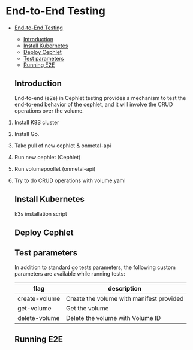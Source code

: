 # End-to-End Testing

- [End-to-End Testing](#end-to-end-testing)
   - [Introduction](#introduction)
   - [Install Kubernetes](#install-kubernetes)
   - [Deploy Cephlet](#deploy-Cephlet)
   - [Test parameters](#test-parameters)
   - [Running E2E](#running-e2e)


   ## Introduction
   End-to-end (e2e) in Cephlet testing provides a mechanism to test the end-to-end behavior
   of the cephlet, and it will involve the CRUD operations over the volume.
1. Install K8S cluster
2. Install Go.
3. Take pull of new cephlet & onmetal-api
4. Run new cephlet (Cephlet)
5. Run volumepoollet (onmetal-api)
6. Try to do CRUD operations with volume.yaml

   ## Install Kubernetes
   k3s installation script

   ## Deploy Cephlet

   ## Test parameters

   In addition to standard go tests parameters, the following custom parameters are
  available while running tests:

    | flag              | description                                                                                       |
    | ----------------- | ------------------------------------------------------------------------------------------------- |
    | create-volume  | Create the volume with manifest provided |
    | get-volume    | Get the volume  |
    | delete-volume  | Delete the volume with Volume ID  |

   ## Running E2E
